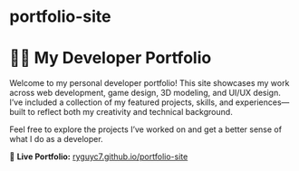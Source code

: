 # portfolio-site

# 🧑‍💻 My Developer Portfolio

Welcome to my personal developer portfolio! This site showcases my work across web development, game design, 3D modeling, and UI/UX design. I’ve included a collection of my featured projects, skills, and experiences—built to reflect both my creativity and technical background.

Feel free to explore the projects I’ve worked on and get a better sense of what I do as a developer.

🔗 **Live Portfolio:** [ryguyc7.github.io/portfolio-site](https://ryguyc7.github.io/portfolio-site/)
